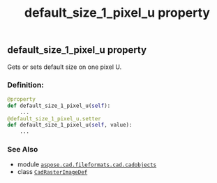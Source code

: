 ﻿---
title: default_size_1_pixel_u property
second_title: Aspose.CAD for Python via .NET API References
description: 
type: docs
weight: 100
url: /python-net/aspose.cad.fileformats.cad.cadobjects/cadrasterimagedef/default_size_1_pixel_u/
is_root: false
---

## default_size_1_pixel_u property


Gets or sets default size on one pixel U.
### Definition:
```python
@property
def default_size_1_pixel_u(self):
    ...
@default_size_1_pixel_u.setter
def default_size_1_pixel_u(self, value):
    ...
```

### See Also
* module [`aspose.cad.fileformats.cad.cadobjects`](../../)
* class [`CadRasterImageDef`](/cad/python-net/aspose.cad.fileformats.cad.cadobjects/cadrasterimagedef)
